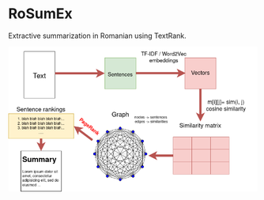 # RoSumEx

Extractive summarization in Romanian using TextRank.

![Extractive summarization with TextRank](Images/extractivesummarization.png)
